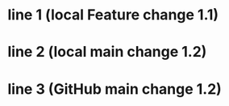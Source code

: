 # line 1 (local Feature change 1.1)
# line 2 (local main change 1.2)
# line 3 (GitHub main change 1.2)


